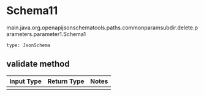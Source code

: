 # Schema11
main.java.org.openapijsonschematools.paths.commonparamsubdir.delete.parameters.parameter1.Schema1
```
type: JsonSchema
```

## validate method
Input Type | Return Type | Notes
------------ | ------------- | -------------
 |  |
